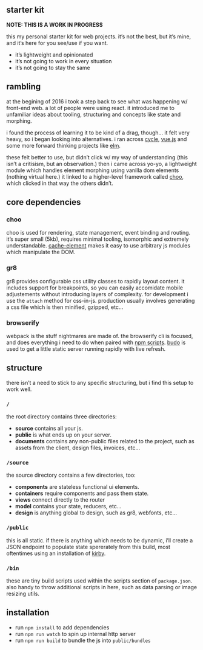 ## starter kit

**NOTE: THIS IS A WORK IN PROGRESS**

this my personal starter kit for web projects. it’s not the best, but it’s mine, and it’s here for you see/use if you want.

- it’s lightweight and opinionated
- it’s not going to work in every situation
- it’s not going to stay the same

## rambling

at the begining of 2016 i took a step back to see what was happening w/ front-end web. a lot of people were using react. it introduced me to unfamiliar ideas about tooling, structuring and concepts like state and morphing.

i found the process of learning it to be kind of a drag, though… it felt very heavy, so i began looking into alternatives. i ran across [cycle](https://cycle.js.org/), [vue.js](https://vuejs.org/) and some more forward thinking projects like [elm](http://elm-lang.org/).

these felt better to use, but didn’t click w/ my way of understanding (this isn’t a critisism, but an observation.) then i came across yo-yo, a lightweight module which handles element morphing using vanilla dom elements (nothing virtual here.) it linked to a higher-level framework called [choo](https://github.com/yoshuawuyts/choo), which clicked in that way the others didn’t.

## core dependencies

### choo

choo is used for rendering, state management, event binding and routing. it’s super small (5kb), requires minimal tooling, isomorphic and extremely understandable. [cache-element](https://github.com/yoshuawuyts/cache-element) makes it easy to use arbitrary js modules which manipulate the DOM.

### gr8

gr8 provides configurable css utility classes to rapidly layout content. it includes support for breakpoints, so you can easily accomidate mobile adjustements without introducing layers of complexity. for development i use the `attach` method for css-in-js. production usually involves generating a css file which is then minified, gzipped, etc…

### browserify

webpack is the stuff nightmares are made of. the browserify cli is focused, and does everything i need to do when paired with [npm scripts](https://gist.github.com/substack/7819530). [budo](https://github.com/mattdesl/budo) is used to get a little static server running rapidly with live refresh.

## structure

there isn’t a need to stick to any specific structuring, but i find this setup to work well.

### `/`

the root directory contains three directories:

- **source** contains all your js.
- **public** is what ends up on your server.
- **documents** contains any non-public files related to the project, such as assets from the client, design files, invoices, etc…

### `/source`

the source directory contains a few directories, too:

- **components** are stateless functional ui elements.
- **containers** require components and pass them state.
- **views** connect directly to the router
- **model** contains your state, reducers, etc…
- **design** is anything global to design, such as gr8, webfonts, etc…

### `/public`

this is all static. if there is anything which needs to be dynamic, i’ll create a JSON endpoint to populate state spererately from this build, most oftentimes using an installation of [kirby](https://getkirby.com/).

### `/bin`

these are tiny build scripts used within the scripts section of `package.json`. also handy to throw additional scripts in here, such as data parsing or image resizing utils.

## installation

- run `npm install` to add dependencies
- run `npm run watch` to spin up internal http server
- run `npm run build` to bundle the js into `public/bundles`


